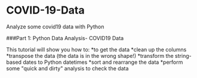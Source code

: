 # COVID-19-Data
Analyze some covid19 data with Python 

###Part 1: Python Data Analysis- COVID19 Data

This tutorial will show you how to:
*to get the data
*clean up the columns
*transpose the data (the data is in the wrong shape!)
*transform the string-based dates to Python datetimes
*sort and rearrange the data
*perform some "quick and dirty" analysis to check the data
